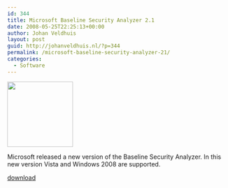 ```yaml
---
id: 344
title: Microsoft Baseline Security Analyzer 2.1
date: 2008-05-25T22:25:13+00:00
author: Johan Veldhuis
layout: post
guid: http://johanveldhuis.nl/?p=344
permalink: /microsoft-baseline-security-analyzer-21/
categories:
  - Software
---
```

[<img class="alignnone size-thumbnail wp-image-343" title="Microsoft Base Security Analyzer" src="https://i1.wp.com/johanveldhuis.nl/wp-content/uploads/2008/05/mbsa1-150x150.jpg?resize=150%2C150" alt="" width="150" height="150" srcset="https://i0.wp.com/johanveldhuis.nl/wp-content/uploads/2008/05/mbsa1.jpg?resize=150%2C150&ssl=1 150w, https://i1.wp.com/johanveldhuis.nl/wp-content/uploads/D:\Web\wordpress/wp-content/uploads/2008/05/mbsa1.jpg?zoom=2&resize=150%2C150&ssl=1 300w, https://i1.wp.com/johanveldhuis.nl/wp-content/uploads/D:\Web\wordpress/wp-content/uploads/2008/05/mbsa1.jpg?zoom=3&resize=150%2C150&ssl=1 450w" sizes="(max-width: 150px) 100vw, 150px" data-recalc-dims="1" />](https://i0.wp.com/johanveldhuis.nl/wp-content/uploads/2008/05/mbsa1.jpg)

Microsoft released a new version of the Baseline Security Analyzer. In this new version Vista and Windows 2008 are supported.

<a href="http://www.microsoft.com/downloads/details.aspx?FamilyID=f32921af-9dbe-4dce-889e-ecf997eb18e9&DisplayLang=en" target="_blank">download</a>